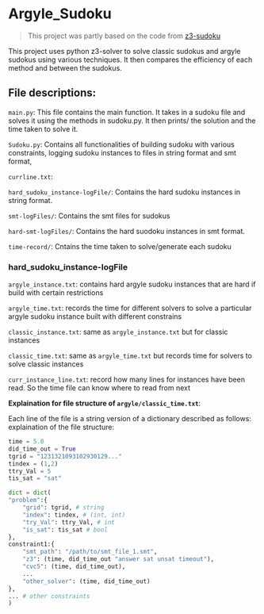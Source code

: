 # Argyle_Sudoku
> This project was partly based on the code from [z3-sudoku](https://github.com/awkwardbunny/z3-sudoku)

This project uses python z3-solver to solve classic sudokus and argyle sudokus using various techniques. It then compares the efficiency of each method and between the sudokus. 

## File descriptions: 
`main.py`: This file contains the main function. It takes in a sudoku file and solves it using the methods in sudoku.py. It then prints/ the solution and the time taken to solve it.

`Sudoku.py`: Contains all functionalities of building sudoku with various constraints, logging sudoku instances to files in string format and smt format, 

`currline.txt`: 

`hard_sudoku_instance-logFile/`: Contains the hard sudoku instances in string format. 

`smt-logFiles/`: Contains the smt files for sudokus 

`hard-smt-logFiles/`: Contains the hard suodoku instances in smt format. 

`time-record/`: Cntains the time taken to solve/generate each sudoku

### hard_sudoku_instance-logFile
`argyle_instance.txt`: contains hard argyle sudoku instances that are hard if build with certain restrictions

`argyle_time.txt`: records the time for different solvers to solve a particular argyle sudoku instance built with different constrains

`classic_instance.txt`: same as `argyle_instance.txt` but for classic instances

`classic_time.txt`: same as `argyle_time.txt` but records time for solvers to solve classic instances

`curr_instance_line.txt`: record how many lines for instances have been read. So the time file can know where to read from next 

**Explaination for file structure of `argyle/classic_time.txt`**: 

Each line of the file is a string version of a dictionary described as follows: 
explaination of the file structure:
```python
time = 5.0
did_time_out = True
tgrid = "1231321093102930129..."
tindex = (1,2)
ttry_Val = 5
tis_sat = "sat"

dict = dict(
"problem":{
    "grid": tgrid, # string
    "index": tindex, # (int, int)
    "try_Val": ttry_Val, # int
    "is_sat": tis_sat # bool
},
constraint1:{
    "smt_path": "/path/to/smt_file_1.smt",
    "z3": (time, did_time_out "answer sat unsat timeout"),
    "cvc5": (time, did_time_out),
    ...
    "other_solver": (time, did_time_out)
},
... # other constraints
)
```
